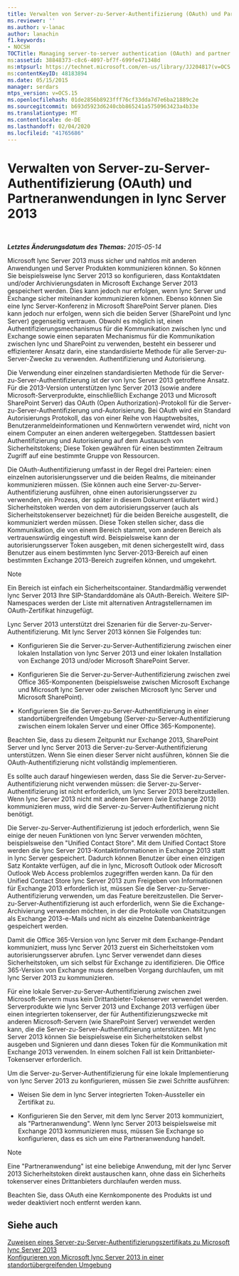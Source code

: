 ```yaml
---
title: Verwalten von Server-zu-Server-Authentifizierung (OAuth) und Partneranwendungen
ms.reviewer: ''
ms.author: v-lanac
author: lanachin
f1.keywords:
- NOCSH
TOCTitle: Managing server-to-server authentication (OAuth) and partner applications
ms:assetid: 38848373-c8c6-4097-bf7f-699fe471348d
ms:mtpsurl: https://technet.microsoft.com/en-us/library/JJ204817(v=OCS.15)
ms:contentKeyID: 48183894
ms.date: 05/15/2015
manager: serdars
mtps_version: v=OCS.15
ms.openlocfilehash: 01de2856b8923fff76cf33dda7d7e6ba21889c2e
ms.sourcegitcommit: b693d5923d6240cbb865241a5750963423a4b33e
ms.translationtype: MT
ms.contentlocale: de-DE
ms.lasthandoff: 02/04/2020
ms.locfileid: "41765686"
---
```

<div data-xmlns="http://www.w3.org/1999/xhtml">

<div class="topic" data-xmlns="http://www.w3.org/1999/xhtml" data-msxsl="urn:schemas-microsoft-com:xslt" data-cs="http://msdn.microsoft.com/en-us/">

<div data-asp="http://msdn2.microsoft.com/asp">

# <a name="managing-server-to-server-authentication-oauth-and-partner-applications-in-lync-server-2013"></a>Verwalten von Server-zu-Server-Authentifizierung (OAuth) und Partneranwendungen in lync Server 2013

</div>

<div id="mainSection">

<div id="mainBody">

<span> </span>

_**Letztes Änderungsdatum des Themas:** 2015-05-14_

Microsoft lync Server 2013 muss sicher und nahtlos mit anderen Anwendungen und Server Produkten kommunizieren können. So können Sie beispielsweise lync Server 2013 so konfigurieren, dass Kontaktdaten und/oder Archivierungsdaten in Microsoft Exchange Server 2013 gespeichert werden. Dies kann jedoch nur erfolgen, wenn lync Server und Exchange sicher miteinander kommunizieren können. Ebenso können Sie eine lync Server-Konferenz in Microsoft SharePoint Server planen. Dies kann jedoch nur erfolgen, wenn sich die beiden Server (SharePoint und lync Server) gegenseitig vertrauen. Obwohl es möglich ist, einen Authentifizierungsmechanismus für die Kommunikation zwischen lync und Exchange sowie einen separaten Mechanismus für die Kommunikation zwischen lync und SharePoint zu verwenden, besteht ein besserer und effizienterer Ansatz darin, eine standardisierte Methode für alle Server-zu-Server-Zwecke zu verwenden. Authentifizierung und Autorisierung.

Die Verwendung einer einzelnen standardisierten Methode für die Server-zu-Server-Authentifizierung ist der von lync Server 2013 getroffene Ansatz. Für die 2013-Version unterstützen lync Server 2013 (sowie andere Microsoft-Serverprodukte, einschließlich Exchange 2013 und Microsoft SharePoint Server) das OAuth (Open Authorization)-Protokoll für die Server-zu-Server-Authentifizierung und-Autorisierung. Bei OAuth wird ein Standard Autorisierungs Protokoll, das von einer Reihe von Hauptwebsites, Benutzeranmeldeinformationen und Kennwörtern verwendet wird, nicht von einem Computer an einen anderen weitergegeben. Stattdessen basiert Authentifizierung und Autorisierung auf dem Austausch von Sicherheitstokens; Diese Token gewähren für einen bestimmten Zeitraum Zugriff auf eine bestimmte Gruppe von Ressourcen.

Die OAuth-Authentifizierung umfasst in der Regel drei Parteien: einen einzelnen autorisierungsserver und die beiden Realms, die miteinander kommunizieren müssen. (Sie können auch eine Server-zu-Server-Authentifizierung ausführen, ohne einen autorisierungsserver zu verwenden, ein Prozess, der später in diesem Dokument erläutert wird.) Sicherheitstoken werden von dem autorisierungsserver (auch als Sicherheitstokenserver bezeichnet) für die beiden Bereiche ausgestellt, die kommuniziert werden müssen. Diese Token stellen sicher, dass die Kommunikation, die von einem Bereich stammt, vom anderen Bereich als vertrauenswürdig eingestuft wird. Beispielsweise kann der autorisierungsserver Token ausgeben, mit denen sichergestellt wird, dass Benutzer aus einem bestimmten lync Server-2013-Bereich auf einen bestimmten Exchange 2013-Bereich zugreifen können, und umgekehrt.

<div>


> [!NOTE]
> Ein Bereich ist einfach ein Sicherheitscontainer. Standardmäßig verwendet lync Server 2013 Ihre SIP-Standarddomäne als OAuth-Bereich. Weitere SIP-Namespaces werden der Liste mit alternativen Antragstellernamen im OAuth-Zertifikat hinzugefügt.



</div>

Lync Server 2013 unterstützt drei Szenarien für die Server-zu-Server-Authentifizierung. Mit lync Server 2013 können Sie Folgendes tun:

  - Konfigurieren Sie die Server-zu-Server-Authentifizierung zwischen einer lokalen Installation von lync Server 2013 und einer lokalen Installation von Exchange 2013 und/oder Microsoft SharePoint Server.

  - Konfigurieren Sie die Server-zu-Server-Authentifizierung zwischen zwei Office 365-Komponenten (beispielsweise zwischen Microsoft Exchange und Microsoft lync Server oder zwischen Microsoft lync Server und Microsoft SharePoint).

  - Konfigurieren Sie die Server-zu-Server-Authentifizierung in einer standortübergreifenden Umgebung (Server-zu-Server-Authentifizierung zwischen einem lokalen Server und einer Office 365-Komponente).

Beachten Sie, dass zu diesem Zeitpunkt nur Exchange 2013, SharePoint Server und lync Server 2013 die Server-zu-Server-Authentifizierung unterstützen. Wenn Sie einen dieser Server nicht ausführen, können Sie die OAuth-Authentifizierung nicht vollständig implementieren.

Es sollte auch darauf hingewiesen werden, dass Sie die Server-zu-Server-Authentifizierung nicht verwenden müssen: die Server-zu-Server-Authentifizierung ist nicht erforderlich, um lync Server 2013 bereitzustellen. Wenn lync Server 2013 nicht mit anderen Servern (wie Exchange 2013) kommunizieren muss, wird die Server-zu-Server-Authentifizierung nicht benötigt.

Die Server-zu-Server-Authentifizierung ist jedoch erforderlich, wenn Sie einige der neuen Funktionen von lync Server verwenden möchten, beispielsweise den "Unified Contact Store". Mit dem Unified Contact Store werden die lync Server 2013-Kontaktinformationen in Exchange 2013 statt in lync Server gespeichert. Dadurch können Benutzer über einen einzigen Satz Kontakte verfügen, auf die in lync, Microsoft Outlook oder Microsoft Outlook Web Access problemlos zugegriffen werden kann. Da für den Unified Contact Store lync Server 2013 zum Freigeben von Informationen für Exchange 2013 erforderlich ist, müssen Sie die Server-zu-Server-Authentifizierung verwenden, um das Feature bereitzustellen. Die Server-zu-Server-Authentifizierung ist auch erforderlich, wenn Sie die Exchange-Archivierung verwenden möchten, in der die Protokolle von Chatsitzungen als Exchange 2013-e-Mails und nicht als einzelne Datenbankeinträge gespeichert werden.

Damit die Office 365-Version von lync Server mit dem Exchange-Pendant kommuniziert, muss lync Server 2013 zuerst ein Sicherheitstoken vom autorisierungsserver abrufen. Lync Server verwendet dann dieses Sicherheitstoken, um sich selbst für Exchange zu identifizieren. Die Office 365-Version von Exchange muss denselben Vorgang durchlaufen, um mit lync Server 2013 zu kommunizieren.

Für eine lokale Server-zu-Server-Authentifizierung zwischen zwei Microsoft-Servern muss kein Drittanbieter-Tokenserver verwendet werden. Serverprodukte wie lync Server 2013 und Exchange 2013 verfügen über einen integrierten tokenserver, der für Authentifizierungszwecke mit anderen Microsoft-Servern (wie SharePoint Server) verwendet werden kann, die die Server-zu-Server-Authentifizierung unterstützen. Mit lync Server 2013 können Sie beispielsweise ein Sicherheitstoken selbst ausgeben und Signieren und dann dieses Token für die Kommunikation mit Exchange 2013 verwenden. In einem solchen Fall ist kein Drittanbieter-Tokenserver erforderlich.

Um die Server-zu-Server-Authentifizierung für eine lokale Implementierung von lync Server 2013 zu konfigurieren, müssen Sie zwei Schritte ausführen:

  - Weisen Sie dem in lync Server integrierten Token-Aussteller ein Zertifikat zu.

  - Konfigurieren Sie den Server, mit dem lync Server 2013 kommuniziert, als "Partneranwendung". Wenn lync Server 2013 beispielsweise mit Exchange 2013 kommunizieren muss, müssen Sie Exchange so konfigurieren, dass es sich um eine Partneranwendung handelt.

<div>


> [!NOTE]
> Eine "Partneranwendung" ist eine beliebige Anwendung, mit der lync Server 2013 Sicherheitstoken direkt austauschen kann, ohne dass ein Sicherheits tokenserver eines Drittanbieters durchlaufen werden muss.



</div>

Beachten Sie, dass OAuth eine Kernkomponente des Produkts ist und weder deaktiviert noch entfernt werden kann.

<div>

## <a name="see-also"></a>Siehe auch


[Zuweisen eines Server-zu-Server-Authentifizierungszertifikats zu Microsoft lync Server 2013](lync-server-2013-assigning-a-server-to-server-authentication-certificate-to-lync-server-2013.md)  
[Konfigurieren von Microsoft lync Server 2013 in einer standortübergreifenden Umgebung](lync-server-2013-configuring-lync-server-in-a-cross-premises-environment.md)  
  

</div>

</div>

<span> </span>

</div>

</div>

</div>

